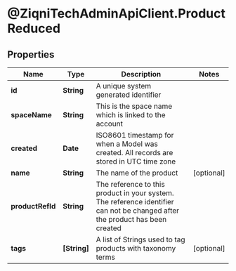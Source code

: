 # @ZiqniTechAdminApiClient.ProductReduced

## Properties

Name | Type | Description | Notes
------------ | ------------- | ------------- | -------------
**id** | **String** | A unique system generated identifier | 
**spaceName** | **String** | This is the space name which is linked to the account | 
**created** | **Date** | ISO8601 timestamp for when a Model was created. All records are stored in UTC time zone | 
**name** | **String** | The name of the product | [optional] 
**productRefId** | **String** | The reference to this product in your system. The reference identifier can not be changed after the product has been created | 
**tags** | **[String]** | A list of Strings used to tag products with taxonomy terms | [optional] 


